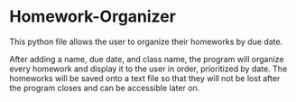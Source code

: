 # Homework-Organizer
This python file allows the user to organize their homeworks by due date.

After adding a name, due date, and class name, the program will organize every homework and display it to the user in order, prioritized by date. The homeworks will be saved onto a text file so that they will not be lost after the program closes and can be accessible later on.
